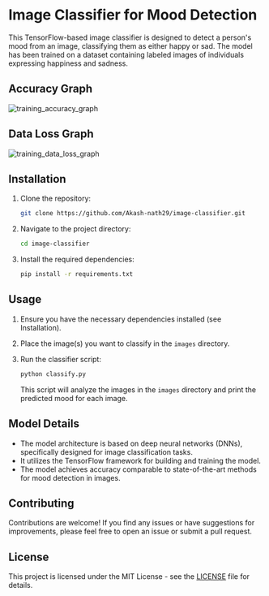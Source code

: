 # Image Classifier for Mood Detection

This TensorFlow-based image classifier is designed to detect a person's mood from an image, classifying them as either happy or sad. The model has been trained on a dataset containing labeled images of individuals expressing happiness and sadness.

## Accuracy Graph
![training_accuracy_graph](https://github.com/Akash-nath29/image-classifier/assets/100131577/782f8aa9-b661-4b9f-8dc9-fa3a1b6dbf7e)
## Data Loss Graph
![training_data_loss_graph](https://github.com/Akash-nath29/image-classifier/assets/100131577/50d83b86-c895-481a-bb09-3127acebb7b7)


## Installation

1. Clone the repository:

   ```bash
   git clone https://github.com/Akash-nath29/image-classifier.git
   ```

2. Navigate to the project directory:

   ```bash
   cd image-classifier
   ```

3. Install the required dependencies:

   ```bash
   pip install -r requirements.txt
   ```

## Usage

1. Ensure you have the necessary dependencies installed (see Installation).
2. Place the image(s) you want to classify in the `images` directory.
3. Run the classifier script:

   ```bash
   python classify.py
   ```

   This script will analyze the images in the `images` directory and print the predicted mood for each image.

## Model Details

- The model architecture is based on deep neural networks (DNNs), specifically designed for image classification tasks.
- It utilizes the TensorFlow framework for building and training the model.
- The model achieves accuracy comparable to state-of-the-art methods for mood detection in images.

## Contributing

Contributions are welcome! If you find any issues or have suggestions for improvements, please feel free to open an issue or submit a pull request.

## License

This project is licensed under the MIT License - see the [LICENSE](LICENSE) file for details.
